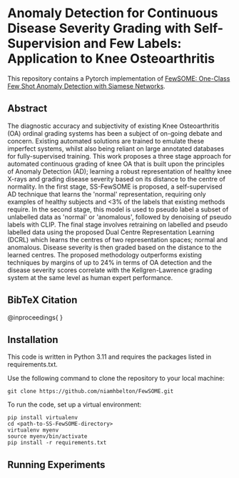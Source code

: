 # Anomaly Detection for Continuous Disease Severity Grading with Self-Supervision and Few Labels: Application to Knee Osteoarthritis

This repository contains a Pytorch implementation of [FewSOME: One-Class Few Shot Anomaly Detection with Siamese Networks](https://arxiv.org/pdf/2301.06957.pdf).

## Abstract
The diagnostic accuracy and subjectivity of existing Knee Osteoarthritis (OA) ordinal grading systems has been a subject of on-going debate and concern. Existing automated solutions are trained to emulate these imperfect systems, whilst also being reliant on  large annotated databases for fully-supervised training. This work proposes a three stage approach for automated continuous grading of knee OA that is built upon the principles of Anomaly Detection (AD); learning a robust representation of healthy knee X-rays and grading disease severity based on its distance to the centre of normality. In the first stage, SS-FewSOME is proposed, a self-supervised AD technique that learns the 'normal' representation, requiring only examples of healthy subjects and <3% of the labels that existing methods require. In the second stage, this model is used to pseudo label a subset of unlabelled data as 'normal' or 'anomalous', followed by denoising of pseudo labels with CLIP. The final stage involves retraining on labelled and pseudo labelled data using the proposed Dual Centre Representation Learning (DCRL) which learns the centres of two representation spaces; normal and anomalous. Disease severity is then graded based on the distance to the learned centres. The proposed methodology outperforms existing techniques by margins of up to 24% in terms of OA detection and the disease severity scores correlate with the Kellgren-Lawrence grading system at the same level as human expert performance. 



## BibTeX Citation 

@inproceedings{
}



## Installation 
This code is written in Python 3.11 and requires the packages listed in requirements.txt.

Use the following command to clone the repository to your local machine:


```
git clone https://github.com/niamhbelton/FewSOME.git
```

To run the code, set up a virtual environment:

```
pip install virtualenv
cd <path-to-SS-FewSOME-directory>
virtualenv myenv
source myenv/bin/activate
pip install -r requirements.txt
```


## Running Experiments
